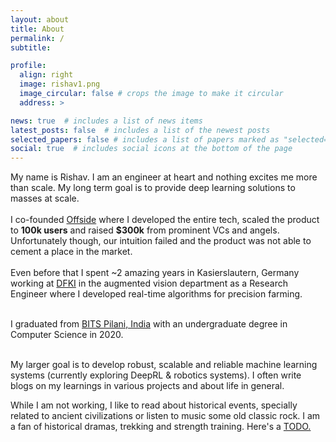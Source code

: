```yaml
---
layout: about
title: About
permalink: /
subtitle: 

profile:
  align: right
  image: rishav1.png
  image_circular: false # crops the image to make it circular
  address: >

news: true  # includes a list of news items
latest_posts: false  # includes a list of the newest posts
selected_papers: false # includes a list of papers marked as "selected={true}"
social: true  # includes social icons at the bottom of the page
---
```


<!-- Hi! I am Shravan Nayak. I am pursuing my CS research masters at Mila and the University of Montreal under the guidance of Professor Aishwarya Agrawal. -->
My name is Rishav. I am an engineer at heart and nothing excites me more than scale. My long term goal is to provide deep learning solutions to masses at scale. <br> <br>
I co-founded <a href="https://pitchbook.com/profiles/company/539173-27">Offside</a> where I developed the entire tech, scaled the product to <strong>100k users</strong> and raised <strong>$300k</strong>  from prominent VCs and angels. Unfortunately though, our intuition failed and the product was not able to cement a place in the market. <br><br>
Even before that I spent ~2 amazing years in Kasierslautern, Germany working at <a href="http://dfk.de">DFKI</a> in the augmented vision department as a Research Engineer where I developed real-time algorithms for precision farming.
<br><br>

I graduated from <a href="https://bits-pilani.ac.in/">BITS Pilani, India</a> with an undergraduate degree in Computer Science in 2020.
<br><br>
        
My larger goal is to develop robust, scalable and reliable machine learning systems (currently exploring DeepRL & robotics systems). I often write blogs on my learnings in various projects and about life in general.

While I am not working, I like to read about historical events, specially related to ancient civilizations or listen to music some old classic rock. I am a fan of historical dramas, trekking and strength training. Here's a <a href="https://docs.google.com/document/d/1SwqALVUDQwYLwcYRkBKflBR1P08o-aJ8VTfL9AOMepI/edit?usp=sharing"> TODO. </a>